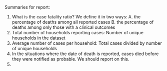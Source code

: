 Summaries for report:
1. What is the case fatality ratio? We define it in two ways:
    A. the percentage of deaths among all reported cases
    B. the percentage of deaths among only those with a clinical outcomes
2. Total number of households reporting cases: Number of unique households in the dataset
3. Average number of cases per household: Total cases divided by number of unique households 
4. In the situations where the date of death is reported, cases died before they were notified as probable. We should report on this.
5.  